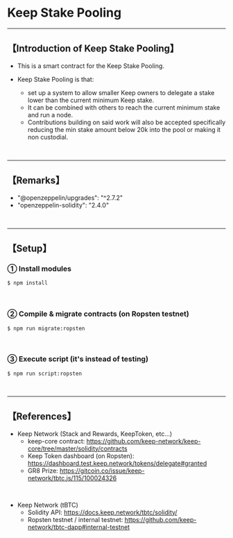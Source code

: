 # Keep Stake Pooling

***
## 【Introduction of Keep Stake Pooling】
- This is a smart contract for the Keep Stake Pooling.
 
- Keep Stake Pooling is that:
  - set up a system to allow smaller Keep owners to delegate a stake lower than the current minimum Keep stake. 
  - It can be combined with others to reach the current minimum stake and run a node. 
  - Contributions building on said work will also be accepted specifically reducing the min stake amount below 20k into the pool or making it non custodial.

&nbsp;

***

## 【Remarks】
- "@openzeppelin/upgrades": "^2.7.2"
- "openzeppelin-solidity": "2.4.0"

&nbsp;

***

## 【Setup】
### ① Install modules
```
$ npm install
```

<br>

### ② Compile & migrate contracts (on Ropsten testnet)
```
$ npm run migrate:ropsten
```

<br>

### ③ Execute script (it's instead of testing)
```
$ npm run script:ropsten
```


&nbsp;

***

## 【References】
- Keep Network (Stack and Rewards, KeepToken, etc...)
  - keep-core contract: https://github.com/keep-network/keep-core/tree/master/solidity/contracts
  - Keep Token dashboard (on Ropsten): https://dashboard.test.keep.network/tokens/delegate#granted
  - GR8 Prize: https://gitcoin.co/issue/keep-network/tbtc.js/115/100024326

<br>


- Keep Network (tBTC)
  - Solidity API: https://docs.keep.network/tbtc/solidity/
  - Ropsten testnet / internal testnet: https://github.com/keep-network/tbtc-dapp#internal-testnet
